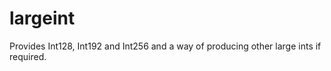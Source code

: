 largeint
=========

Provides Int128, Int192 and Int256 and a way of producing other large ints if required.
